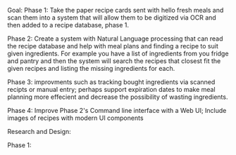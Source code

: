 Goal:
Phase 1: Take the paper recipe cards sent with hello fresh meals and scan them into a system that will allow them to be digitized via OCR and then added to a recipe database, phase 1.

Phase 2: Create a system with Natural Language processing that can read the recipe database and help with meal plans and finding a recipe to suit given ingredients. For example you have a list of ingredients from you fridge and pantry and then the system will search the recipes that closest fit the given recipes and listing the missing ingredients for each.

Phase 3: improvments such as tracking bought ingredients via scanned recipts or manual entry; perhaps support expiration dates to make meal planning more effecient and decrease the possibility of wasting ingredients.


Phase 4: Improve Phase 2's Command line interface with a Web UI; Include images of recipes with modern UI components 


Research and Design:

Phase 1:

